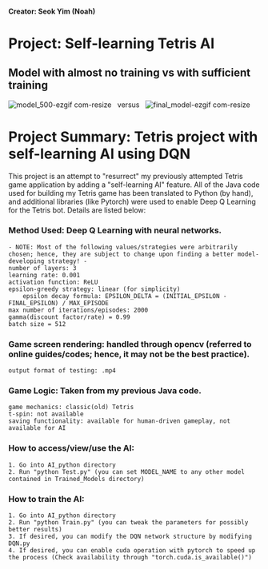 #### Creator: Seok Yim (Noah)

# Project: Self-learning Tetris AI #

## Model with almost no training vs with sufficient training
![model_500-ezgif com-resize](https://github.com/seokyim8/Tetris/assets/49558316/2334edb3-d3af-4d02-a010-c4b349faee1a)&nbsp;&nbsp;&nbsp;versus&nbsp;&nbsp;&nbsp;![final_model-ezgif com-resize](https://github.com/seokyim8/Tetris/assets/49558316/00f62457-6435-44f3-bb47-b6f0df098025)



# Project Summary: Tetris project with self-learning AI using DQN

This project is an attempt to "resurrect" my previously attempted Tetris game application by adding a "self-learning AI" feature. All of the Java code used for building my Tetris game has been translated 
to Python (by hand), and additional libraries (like Pytorch) were used to enable Deep Q Learning for the Tetris bot. Details are listed below:

### Method Used: Deep Q Learning with neural networks.
    - NOTE: Most of the following values/strategies were arbitrarily chosen; hence, they are subject to change upon finding a better model-developing strategy! -
    number of layers: 3
    learning rate: 0.001
    activation function: ReLU
    epsilon-greedy strategy: linear (for simplicity)
        epsilon decay formula: EPSILON_DELTA = (INITIAL_EPSILON - FINAL_EPSILON) / MAX_EPISODE
    max number of iterations/episodes: 2000 
    gamma(discount factor/rate) = 0.99
    batch size = 512

### Game screen rendering: handled through opencv (referred to online guides/codes; hence, it may not be the best practice).
    output format of testing: .mp4

### Game Logic: Taken from my previous Java code.
    game mechanics: classic(old) Tetris
    t-spin: not available
    saving functionality: available for human-driven gameplay, not available for AI

### How to access/view/use the AI:
    1. Go into AI_python directory
    2. Run "python Test.py" (you can set MODEL_NAME to any other model contained in Trained_Models directory)

### How to train the AI:
    1. Go into AI_python directory
    2. Run "python Train.py" (you can tweak the parameters for possibly better results)
    3. If desired, you can modify the DQN network structure by modifying DQN.py
    4. If desired, you can enable cuda operation with pytorch to speed up the process (Check availability through "torch.cuda.is_available()") 
